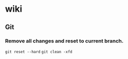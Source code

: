 # wiki

## Git

### Remove all changes and reset to current branch.
`git reset --hard`
`git clean -xfd`

